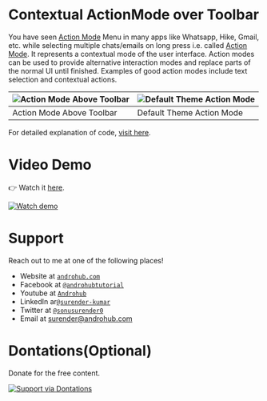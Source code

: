 # Contextual ActionMode over Toolbar
You have seen [Action Mode](http://developer.android.com/reference/android/view/ActionMode.html) Menu in many apps like Whatsapp, Hike, Gmail, etc. while selecting multiple chats/emails on long press i.e. called [Action Mode](http://developer.android.com/reference/android/view/ActionMode.html).
It represents a contextual mode of the user interface. Action modes can be used to provide alternative interaction modes and replace parts of the normal UI until finished. Examples of good action modes include text selection and contextual actions.

![Action Mode Above Toolbar](https://i2.wp.com/www.androhub.com/wp-content/uploads/2016/04/action_mode_above_toolbar.jpg?resize=768%2C390) | ![Default Theme Action Mode](https://i2.wp.com/www.androhub.com/wp-content/uploads/2016/04/default_action_mode_color.jpg?resize=768%2C273)
---|---
Action Mode Above Toolbar | Default Theme Action Mode

For detailed explanation of code, [visit here](http://www.androhub.com/android-contextual-action-mode-over-toolbar/).

# Video Demo
👉 Watch it <a href="https://youtu.be/KWv9mLqzY44">here</a>.
<br>

[![Watch demo](http://i3.ytimg.com/vi/KWv9mLqzY44/hqdefault.jpg)](https://youtu.be/KWv9mLqzY44)

# Support
Reach out to me at one of the following places!

- Website at <a href="http://www.androhub.com/" target="_blank">`androhub.com`</a>
- Facebook at <a href="https://www.facebook.com/androhubtutorial/" target="_blank">`@androhubtutorial`</a>
- Youtube at <a href="https://www.youtube.com/channel/UCHJh3E9mtRzbM3WVVl9glJg" target="_blank">`Androhub`</a>
- LinkedIn ar<a href="https://www.linkedin.com/in/surender-kumar-681472a8?originalSubdomain=in" target="_blank">`@surender-kumar`</a>
- Twitter at <a href="https://twitter.com/sonusurender0/" target="_blank">`@sonusurender0`</a>
- Email at surender@androhub.com

# Dontations(Optional)
Donate for the free content.
<br>

[![Support via Dontations](https://www.paypalobjects.com/en_GB/i/btn/btn_donateCC_LG.gif)](https://www.paypal.com/cgi-bin/webscr?cmd=_donations&business=sonu.surendra0%40gmail.com&currency_code=USD&source=url)

